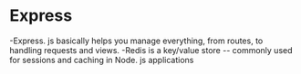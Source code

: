 # Express
-Express. js basically helps you manage everything, from routes, to handling requests and views.
-Redis is a key/value store -- commonly used for sessions and caching in Node. js applications
